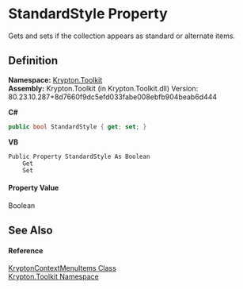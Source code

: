 # StandardStyle Property


Gets and sets if the collection appears as standard or alternate items.



## Definition
**Namespace:** <a href="79d2eac2-21f4-54ff-7552-b20c33c30600.md">Krypton.Toolkit</a>  
**Assembly:** Krypton.Toolkit (in Krypton.Toolkit.dll) Version: 80.23.10.287+8d7660f9dc5efd033fabe008ebfb904beab6d444

**C#**
``` C#
public bool StandardStyle { get; set; }
```
**VB**
``` VB
Public Property StandardStyle As Boolean
	Get
	Set
```



#### Property Value
Boolean

## See Also


#### Reference
<a href="3b443c90-918a-6b71-586d-1e1f76c6f737.md">KryptonContextMenuItems Class</a>  
<a href="79d2eac2-21f4-54ff-7552-b20c33c30600.md">Krypton.Toolkit Namespace</a>  
